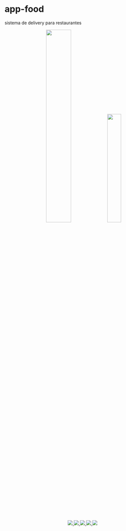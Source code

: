 # app-food
sistema de delivery para restaurantes

<p align="center">
  <img src="https://github.com/bruno-silverio/app-food/assets/27282770/4b4be189-52ba-4dd4-954b-1748bf9c2617" width="40%" height="40%">

  <img src="https://github.com/bruno-silverio/app-food/assets/27282770/580bf843-5360-4a9a-9a92-7771deacfc1e" width="30%" height="30%">
</p>



##
<p align="center">
  <a href="https://skillicons.dev">
    <img src="https://skillicons.dev/icons?i=react" />
    <img src="https://skillicons.dev/icons?i=nextjs" />
    <img src="https://skillicons.dev/icons?i=ts" />
    <img src="https://skillicons.dev/icons?i=postgres" />
    <img src="https://skillicons.dev/icons?i=tailwind" />
  </a>
</p>
